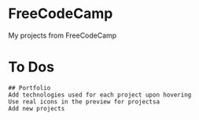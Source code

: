 # FreeCodeCamp
My projects from FreeCodeCamp


# To Dos
    ## Portfolio
    Add technologies used for each project upon hovering
    Use real icons in the preview for projectsa
    Add new projects